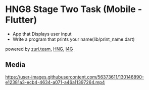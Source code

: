 # HNG8 Stage Two Task (Mobile - Flutter)

- App that Displays user input
- Write a program that prints your name(lib/print_name.dart)

powered by [zuri.team](https://zuri.team), [HNG](https://hng.tech/), [I4G](https://ingressive.org/)
## Media
https://user-images.githubusercontent.com/56373611/130146890-e12381a3-ecb4-4634-a071-a46a11397264.mp4